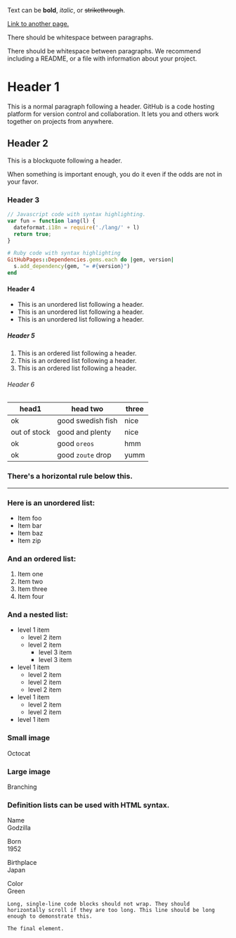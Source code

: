 Text can be **bold**, *italic*, or ~~strikethrough~~.

[Link to another
page.](https://github.com/fniessen/org-html-themes/org/theme-chooser.htmltheme-chooser.txt)

There should be whitespace between paragraphs.

There should be whitespace between paragraphs. We recommend including a
README, or a file with information about your project.

# Header 1

This is a normal paragraph following a header. GitHub is a code hosting
platform for version control and collaboration. It lets you and others
work together on projects from anywhere.

## Header 2

This is a blockquote following a header.

When something is important enough, you do it even if the odds are not
in your favor.

### Header 3

``` javascript
// Javascript code with syntax highlighting.
var fun = function lang(l) {
  dateformat.i18n = require('./lang/' + l)
  return true;
}
```

``` ruby
# Ruby code with syntax highlighting
GitHubPages::Dependencies.gems.each do |gem, version|
  s.add_dependency(gem, "= #{version}")
end
```

#### Header 4

- This is an unordered list following a header.
- This is an unordered list following a header.
- This is an unordered list following a header.

##### Header 5

1.  This is an ordered list following a header.
2.  This is an ordered list following a header.
3.  This is an ordered list following a header.

###### Header 6

| head1        | head two          | three |
|--------------|-------------------|-------|
| ok           | good swedish fish | nice  |
| out of stock | good and plenty   | nice  |
| ok           | good `oreos`      | hmm   |
| ok           | good `zoute` drop | yumm  |

### There's a horizontal rule below this.

------------------------------------------------------------------------

### Here is an unordered list:

- Item foo
- Item bar
- Item baz
- Item zip

### And an ordered list:

1.  Item one
2.  Item two
3.  Item three
4.  Item four

### And a nested list:

- level 1 item
  - level 2 item
  - level 2 item
    - level 3 item
    - level 3 item
- level 1 item
  - level 2 item
  - level 2 item
  - level 2 item
- level 1 item
  - level 2 item
  - level 2 item
- level 1 item

### Small image

Octocat

### Large image

Branching

### Definition lists can be used with HTML syntax.

Name  
Godzilla

Born  
1952

Birthplace  
Japan

Color  
Green

``` example
Long, single-line code blocks should not wrap. They should horizontally scroll if they are too long. This line should be long enough to demonstrate this.
```

``` example
The final element.
```
